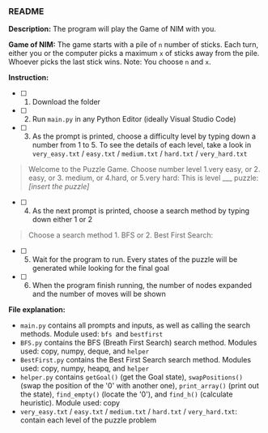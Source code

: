 ### **README**

**Description:**
The program will play the Game of NIM with you.

**Game of NIM:**
The game starts with a pile of `n` number of sticks. Each turn, either you or the computer picks a maximum `x` of sticks away from the pile. Whoever picks the last stick wins.
Note: You choose `n` and `x`.

**Instruction:**
- [ ] 1. Download the folder
- [ ] 2. Run `main.py` in any Python Editor (ideally Visual Studio Code)
- [ ] 3. As the prompt is printed, choose a difficulty level by typing down a number from 1 to 5. To see the details of each level, take a look in `very_easy.txt` / `easy.txt` / `medium.txt` / `hard.txt` / `very_hard.txt`
> Welcome to the Puzzle Game. Choose number level 1.very easy, or 2. easy, or 3. medium, or 4.hard, or 5.very hard:
> This is level ___ puzzle: _[insert the puzzle]_
- [ ] 4. As the next prompt is printed, choose a search method by typing down either 1 or 2
> Choose a search method 1. BFS or 2. Best First Search:
- [ ] 5. Wait for the program to run. Every states of the puzzle will be generated while looking for the final goal
- [ ] 6. When the program finish running, the number of nodes expanded and the number of moves will be shown

**File explanation:**
- `main.py` contains all prompts and inputs, as well as calling the search methods. Module used: `bfs `and `bestfirst`
- `BFS.py` contains the BFS (Breath First Search) search method. Modules used: copy, numpy, deque, and `helper`
- `BestFirst.py` contains the Best First Search search method. Modules used: copy, numpy, heapq, and `helper`
- `helper.py` contains `getGoal()` (get the Goal state), `swapPositions()` (swap the position of the '0' with another one), `print_array()` (print out the state), `find_empty()` (locate the '0'), and `find_h()` (calculate heuristic). Module used: copy
- `very_easy.txt` / `easy.txt` / `medium.txt` / `hard.txt` / `very_hard.txt`: contain each level of the puzzle problem

